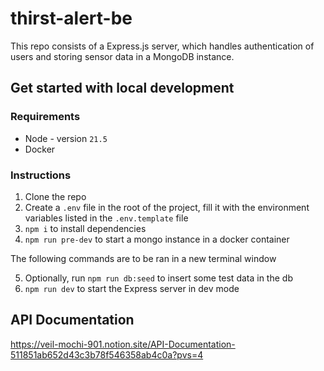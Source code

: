 # thirst-alert-be

This repo consists of a Express.js server, which handles authentication of users and storing sensor data in a MongoDB instance.

## Get started with local development

### Requirements

- Node - version `21.5`
- Docker

### Instructions

1. Clone the repo
2. Create a `.env` file in the root of the project, fill it with the environment variables listed in the `.env.template` file
3. `npm i` to install dependencies
4. `npm run pre-dev` to start a mongo instance in a docker container

The following commands are to be ran in a new terminal window

5. Optionally, run `npm run db:seed` to insert some test data in the db
6. `npm run dev` to start the Express server in dev mode

## API Documentation

https://veil-mochi-901.notion.site/API-Documentation-511851ab652d43c3b78f546358ab4c0a?pvs=4